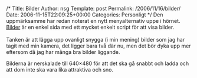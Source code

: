 /*
 Title: Bilder
 Author: nsg
 Template: post
 Permalink: /2006/11/16/bilder/
 Date: 2006-11-15T22:09:25+00:00
 Categories: Personligt
*/
Den uppmärksamme har redan noterat en nytt menyalternativ uppe i hörnet. [Bilder][1] är en enkel sida med ett mycket enkelt script för att visa bilder.  
<img src="http://junkpile.se/~s/bilder/img/natur/isvass.thumb.jpg" alt="" align="right" />  
Tanken är att lägga upp ovanligt snygga (i min mening) bilder som jag har tagit med min kamera, det ligger bara två där nu, men det bör dyka upp mer eftersom då jag har många bra bilder liggande.

Bilderna är nerskalade till 640&#215;480 för att det ska gå snabbt och ladda och att dom inte ska vara lika attraktiva och sno.

<small></small>

 [1]: http://bilder.enesge.eu